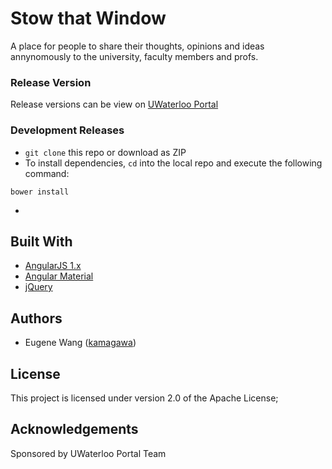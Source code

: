 # Stow that Window
A place for people to share their thoughts, opinions and ideas annynomously to the university, faculty members and profs.

### Release Version

Release versions can be view on [UWaterloo Portal](https://portal.uwaterloo.ca)

### Development Releases

- `git clone` this repo or download as ZIP
- To install dependencies, `cd` into the local repo and execute the following command:
```
bower install
```
- 

## Built With

- [AngularJS 1.x](https://angularjs.org/)
- [Angular Material](https://material.angularjs.org/latest/)
- [jQuery](https://jquery.com/)

## Authors

- Eugene Wang ([kamagawa](https://github.com/kamagawa))

## License

This project is licensed under version 2.0 of the Apache License; 

## Acknowledgements

Sponsored by UWaterloo Portal Team
